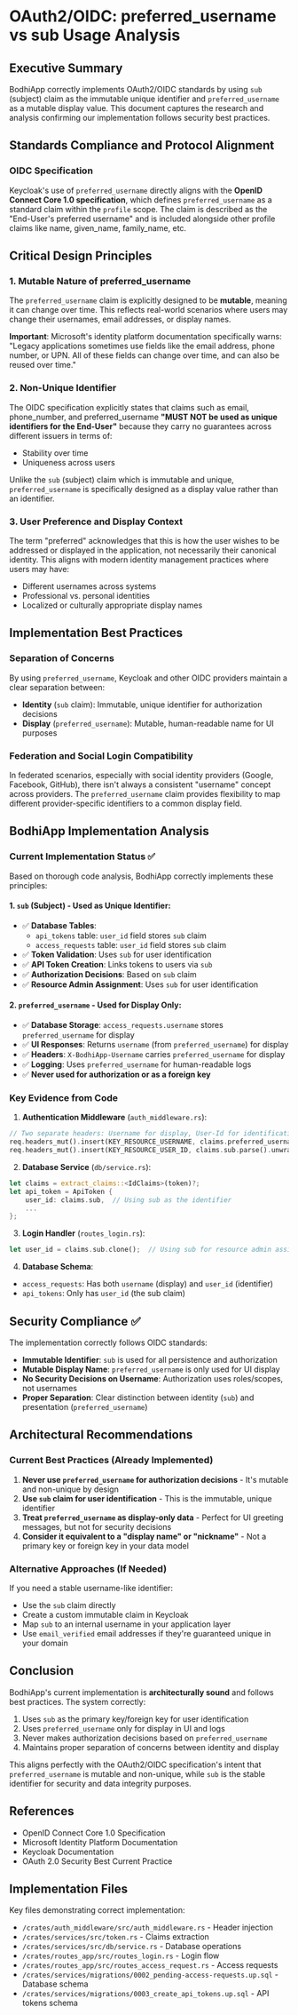 # OAuth2/OIDC: preferred_username vs sub Usage Analysis

## Executive Summary

BodhiApp correctly implements OAuth2/OIDC standards by using `sub` (subject) claim as the immutable unique identifier and `preferred_username` as a mutable display value. This document captures the research and analysis confirming our implementation follows security best practices.

## Standards Compliance and Protocol Alignment

### OIDC Specification
Keycloak's use of `preferred_username` directly aligns with the **OpenID Connect Core 1.0 specification**, which defines `preferred_username` as a standard claim within the `profile` scope. The claim is described as the "End-User's preferred username" and is included alongside other profile claims like name, given_name, family_name, etc.

## Critical Design Principles

### 1. Mutable Nature of preferred_username
The `preferred_username` claim is explicitly designed to be **mutable**, meaning it can change over time. This reflects real-world scenarios where users may change their usernames, email addresses, or display names. 

**Important**: Microsoft's identity platform documentation specifically warns: "Legacy applications sometimes use fields like the email address, phone number, or UPN. All of these fields can change over time, and can also be reused over time."

### 2. Non-Unique Identifier
The OIDC specification explicitly states that claims such as email, phone_number, and preferred_username **"MUST NOT be used as unique identifiers for the End-User"** because they carry no guarantees across different issuers in terms of:
- Stability over time
- Uniqueness across users

Unlike the `sub` (subject) claim which is immutable and unique, `preferred_username` is specifically designed as a display value rather than an identifier.

### 3. User Preference and Display Context
The term "preferred" acknowledges that this is how the user wishes to be addressed or displayed in the application, not necessarily their canonical identity. This aligns with modern identity management practices where users may have:
- Different usernames across systems
- Professional vs. personal identities
- Localized or culturally appropriate display names

## Implementation Best Practices

### Separation of Concerns
By using `preferred_username`, Keycloak and other OIDC providers maintain a clear separation between:
- **Identity** (`sub` claim): Immutable, unique identifier for authorization decisions
- **Display** (`preferred_username`): Mutable, human-readable name for UI purposes

### Federation and Social Login Compatibility
In federated scenarios, especially with social identity providers (Google, Facebook, GitHub), there isn't always a consistent "username" concept across providers. The `preferred_username` claim provides flexibility to map different provider-specific identifiers to a common display field.

## BodhiApp Implementation Analysis

### Current Implementation Status ✅

Based on thorough code analysis, BodhiApp correctly implements these principles:

#### 1. `sub` (Subject) - Used as Unique Identifier:
- ✅ **Database Tables**:
  - `api_tokens` table: `user_id` field stores `sub` claim
  - `access_requests` table: `user_id` field stores `sub` claim
- ✅ **Token Validation**: Uses `sub` for user identification
- ✅ **API Token Creation**: Links tokens to users via `sub`
- ✅ **Authorization Decisions**: Based on `sub` claim
- ✅ **Resource Admin Assignment**: Uses `sub` for user identification

#### 2. `preferred_username` - Used for Display Only:
- ✅ **Database Storage**: `access_requests.username` stores `preferred_username` for display
- ✅ **UI Responses**: Returns `username` (from `preferred_username`) for display
- ✅ **Headers**: `X-BodhiApp-Username` carries `preferred_username` for display
- ✅ **Logging**: Uses `preferred_username` for human-readable logs
- ✅ **Never used for authorization or as a foreign key**

### Key Evidence from Code

1. **Authentication Middleware** (`auth_middleware.rs`):
```rust
// Two separate headers: Username for display, User-Id for identification
req.headers_mut().insert(KEY_RESOURCE_USERNAME, claims.preferred_username.parse().unwrap());
req.headers_mut().insert(KEY_RESOURCE_USER_ID, claims.sub.parse().unwrap());
```

2. **Database Service** (`db/service.rs`):
```rust
let claims = extract_claims::<IdClaims>(token)?;
let api_token = ApiToken {
    user_id: claims.sub,  // Using sub as the identifier
    ...
};
```

3. **Login Handler** (`routes_login.rs`):
```rust
let user_id = claims.sub.clone();  // Using sub for resource admin assignment
```

4. **Database Schema**:
- `access_requests`: Has both `username` (display) and `user_id` (identifier)
- `api_tokens`: Only has `user_id` (the sub claim)

## Security Compliance ✅

The implementation correctly follows OIDC standards:
- **Immutable Identifier**: `sub` is used for all persistence and authorization
- **Mutable Display Name**: `preferred_username` is only used for UI display
- **No Security Decisions on Username**: Authorization uses roles/scopes, not usernames
- **Proper Separation**: Clear distinction between identity (`sub`) and presentation (`preferred_username`)

## Architectural Recommendations

### Current Best Practices (Already Implemented)
1. **Never use `preferred_username` for authorization decisions** - It's mutable and non-unique by design
2. **Use `sub` claim for user identification** - This is the immutable, unique identifier
3. **Treat `preferred_username` as display-only data** - Perfect for UI greeting messages, but not for security decisions
4. **Consider it equivalent to a "display name" or "nickname"** - Not a primary key or foreign key in your data model

### Alternative Approaches (If Needed)
If you need a stable username-like identifier:
- Use the `sub` claim directly
- Create a custom immutable claim in Keycloak
- Map `sub` to an internal username in your application layer
- Use `email_verified` email addresses if they're guaranteed unique in your domain

## Conclusion

BodhiApp's current implementation is **architecturally sound** and follows best practices. The system correctly:
1. Uses `sub` as the primary key/foreign key for user identification
2. Uses `preferred_username` only for display in UI and logs
3. Never makes authorization decisions based on `preferred_username`
4. Maintains proper separation of concerns between identity and display

This aligns perfectly with the OAuth2/OIDC specification's intent that `preferred_username` is mutable and non-unique, while `sub` is the stable identifier for security and data integrity purposes.

## References

- OpenID Connect Core 1.0 Specification
- Microsoft Identity Platform Documentation
- Keycloak Documentation
- OAuth 2.0 Security Best Current Practice

## Implementation Files

Key files demonstrating correct implementation:
- `/crates/auth_middleware/src/auth_middleware.rs` - Header injection
- `/crates/services/src/token.rs` - Claims extraction
- `/crates/services/src/db/service.rs` - Database operations
- `/crates/routes_app/src/routes_login.rs` - Login flow
- `/crates/routes_app/src/routes_access_request.rs` - Access requests
- `/crates/services/migrations/0002_pending-access-requests.up.sql` - Database schema
- `/crates/services/migrations/0003_create_api_tokens.up.sql` - API tokens schema